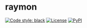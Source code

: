 # raymon
[![Code style: black](https://img.shields.io/badge/code%20style-black-000000.svg)](https://github.com/psf/black)
<a href="https://github.com/raymon-ai/data-validation/blob/master/LICENSE.md"><img alt="License" src="https://img.shields.io/github/license/raymon-ai/raymon"></a>
<a href="#"><img alt="PyPI" src="https://img.shields.io/pypi/v/raymon"></a>
